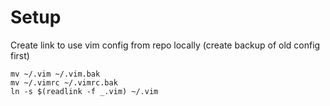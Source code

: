 # Setup
Create link to use vim config from repo locally (create backup of old config first)

```
mv ~/.vim ~/.vim.bak
mv ~/.vimrc ~/.vimrc.bak
ln -s $(readlink -f _.vim) ~/.vim
```
